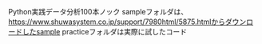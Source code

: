 Python実践データ分析100本ノック
sampleフォルダは、https://www.shuwasystem.co.jp/support/7980html/5875.htmlからダウンロードしたsample
practiceフォルダは実際に試したコード
